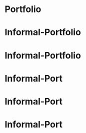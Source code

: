 # Portfolio
# Informal-Portfolio
# Informal-Portfolio
# Informal-Port
# Informal-Port
# Informal-Port
